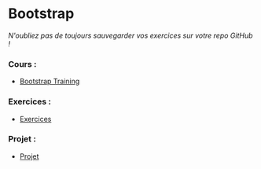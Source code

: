 # Bootstrap

*N'oubliez pas de toujours sauvegarder vos exercices sur votre repo GitHub !*

### Cours :
- [Bootstrap Training](Bootstrap-Training.pdf)

### Exercices :
- [Exercices](exercices.md)

### Projet :
- [Projet](projet.md)
